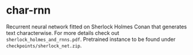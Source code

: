 # char-rnn
Recurrent neural network fitted on Sherlock Holmes Conan that generates text characterwise. For more details check out `sherlock_holmes_and_rnns.pdf`. Pretrained instance to be found under `checkpoints/sherlock_net.zip`.
